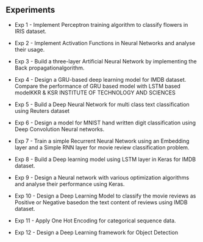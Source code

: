 ## Experiments
* Exp 1 - Implement Perceptron training algorithm to classify flowers in IRIS dataset.

* Exp 2 - Implement Activation Functions in Neural Networks and analyse their usage.

* Exp 3 - Build a three-layer Artificial Neural Network by implementing the Back propagationalgorithm.

* Exp 4 - Design a GRU-based deep learning model for IMDB dataset. Compare the performance of
GRU based model with LSTM based modelKKR & KSR INSTITUTE OF TECHNOLOGY AND SCIENCES

* Exp 5 - Build a Deep Neural Network for multi class text classification using Reuters dataset

* Exp 6 - Design a model for MNIST hand written digit classification using Deep Convolution Neural
networks.

* Exp 7 - Train a simple Recurrent Neural Network using an Embedding layer and a Simple RNN layer
for movie review classification problem.

* Exp 8 - Build a Deep learning model using LSTM layer in Keras for IMDB dataset.

* Exp 9 - Design a Neural network with various optimization algorithms and analyse their performance
using Keras.

* Exp 10 - Design a Deep Learning Model to classify the movie reviews as Positive or Negative basedon
the text content of reviews using IMDB dataset.

* Exp 11 - Apply One Hot Encoding for categorical sequence data.

* Exp 12 - Design a Deep Learning framework for Object Detection